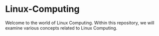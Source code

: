 # Linux-Computing
Welcome to the world of Linux Computing.
Within this repository, we will examine various concepts related to Linux Computing.
